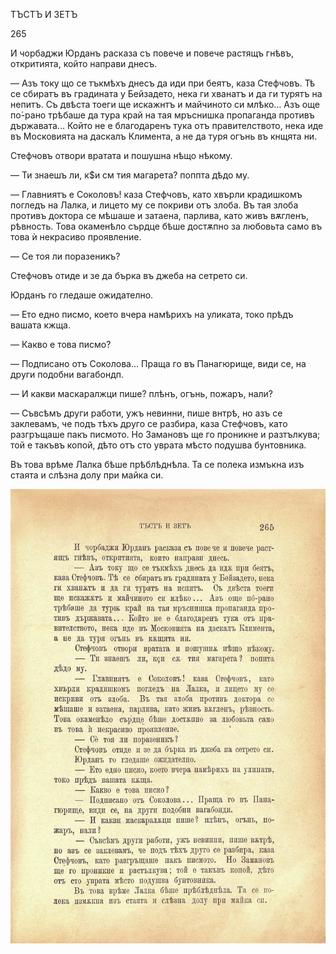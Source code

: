 ﻿ТЪСТЪ И ЗЕТЪ

265

И чорбаджи Юрданъ расказа съ повече и повече растящъ гнѣвъ, откритията, който направи днесъ.

— Азъ току що се тъкмѣхъ днесъ да иди при беятъ, каза Стефчовъ. Тѣ се сбиратъ въ градината у Бейзадето, нека ги хванатъ и да ги турятъ на непитъ. Съ двѣста тоеги ще искажнтъ и майчиното си млѣко... Азъ още по́-рано трѣбаше да тура край на тая мръснишка пропаганда противъ държавата... Който не е благодаренъ тука отъ правителството, нека иде въ Московията на даскалъ Климента, а не да туря огънь въ кнщята ни.

Стефчовъ отвори вратата и пошушна нѣщо нѣкому.

— Ти знаешъ ли, к$и см тия магарета? поппта дѣдо му.

— Главниятъ е Соколовъ! каза Стефчовъ, като хвърли крадишкомъ погледъ на Лалка, и лицето му се покриви отъ злоба. Въ тая злоба противъ доктора се мѣшаше и затаена, парлива, като живъ вѫгленъ, рѣвность. Това окаменѣло сърдце бѣше достѫпно за любовьта само въ това ѝ некрасиво проявление.

— Се тоя ли поразеникъ?

Стефчовъ отиде и зе да бърка въ джеба на сетрето си.

Юрданъ го гледаше ожидателно.

— Ето едно писмо, което вчера намѣрихъ на уликата, токо прѣдъ вашата кжща.

— Какво е това писмо?

— Подписано отъ Соколова... Праща го въ Панагюрище, види се, на други подобни вагабондп.

— И какви маскаралжци пише? плѣнъ, огънь, пожаръ, нали?

— Съвсѣмъ други работи, ужъ невинни, пише внтрѣ, но азъ се заклевамъ, че подъ тѣхъ друго се разбира, каза Стефчовъ, като разгръщаше пакъ писмото. Но Замановъ ще го проникне и разтълкува; той е такъвъ копой, дѣто отъ сто уврата мѣсто подушва бунтовника.

Въ това врѣме Лалка бѣше прѣблѣднѣла. Та се полека измъкна изъ стаята и слѣзна долу при майка си.

![original](../images/300.jpg)

